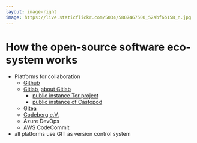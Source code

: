 ```yaml
---
layout: image-right
image: https://live.staticflickr.com/5034/5807467500_52abf6b158_n.jpg
---
```


# How the open-source software eco-system works

- Platforms for collaboration
  - [Github](https://github.com/)
  - [Gitlab](https://gitlab.com/gitlab-com), [about Gitlab](https://about.gitlab.com/)
    - [public instance Tor project](https://gitlab.torproject.org/tpo)
    - [public instance of Castopod](https://code.podlibre.org/podlibre/castopod-host)
  - [Gitea](https://gitea.com/)
  - [Codeberg e.V.](https://codeberg.org/)
  - Azure DevOps
  - AWS CodeCommit
- all platforms use GIT as version control system

<!--
Software contributions aren't limited to one centralized place. Although Github has some kind of monopoly on this market as the biggest platform, containing an sheer unlimited amount of open-source projects, it is not the only place where you can contribute to open-source software.

Some software projects host their own instance of Gitlab or Gitea to provide an independent platform for their code. (known issue of github not being available in countries prohibited by US law).

Good examples are the tor project's own gitlab instance, and thing

A further good example is Codeberg e.V. a non-profit association which is home to many open-source projects, like tracktor, an offline GDPR complaint generator against web-tracking.

All platforms use git as version control system, which itself is free and open-source.
-->
